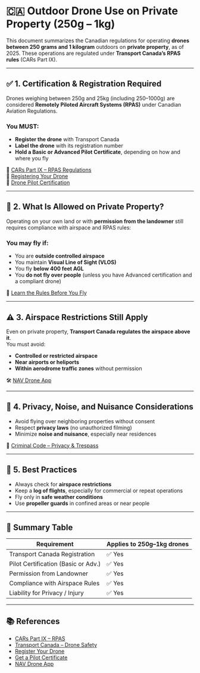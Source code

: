 
# 🇨🇦 Outdoor Drone Use on Private Property (250g – 1kg)

This document summarizes the Canadian regulations for operating **drones between 250 grams and 1 kilogram** outdoors on **private property**, as of 2025. These operations are regulated under **Transport Canada’s RPAS rules** (CARs Part IX).

---

## ✅ 1. Certification & Registration Required

Drones weighing between 250g and 25kg (including 250–1000g) are considered **Remotely Piloted Aircraft Systems (RPAS)** under Canadian Aviation Regulations.

### You MUST:
- **Register the drone** with Transport Canada  
- **Label the drone** with its registration number  
- **Hold a Basic or Advanced Pilot Certificate**, depending on how and where you fly

📜 [CARs Part IX – RPAS Regulations](https://tc.canada.ca/en/corporate-services/acts-regulations/list-regulations/canadian-aviation-regulations-sor-96-433)  
📜 [Registering Your Drone](https://tc.canada.ca/en/aviation/drone-safety/registering-your-drone)  
📜 [Drone Pilot Certification](https://tc.canada.ca/en/aviation/drone-safety/drone-pilot-licensing)

---

## 🛫 2. What Is Allowed on Private Property?

Operating on your own land or with **permission from the landowner** still requires compliance with airspace and RPAS rules:

### You **may fly** if:
- You are **outside controlled airspace**  
- You maintain **Visual Line of Sight (VLOS)**  
- You fly **below 400 feet AGL**  
- You **do not fly over people** (unless you have Advanced certification and a compliant drone)

📜 [Learn the Rules Before You Fly](https://tc.canada.ca/en/aviation/drone-safety/learn-rules-you-fly-your-drone)

---

## ⚠️ 3. Airspace Restrictions Still Apply

Even on private property, **Transport Canada regulates the airspace above it**.  
You must avoid:
- **Controlled or restricted airspace**
- **Near airports or heliports**
- **Within aerodrome traffic zones** without permission

🛠️ [NAV Drone App](https://www.navcanada.ca/en/nav-drone.aspx)

---

## 👥 4. Privacy, Noise, and Nuisance Considerations

- Avoid flying over neighboring properties without consent
- Respect **privacy laws** (no unauthorized filming)
- Minimize **noise and nuisance**, especially near residences

📜 [Criminal Code – Privacy & Trespass](https://laws-lois.justice.gc.ca/eng/acts/C-46/)

---

## 🧠 5. Best Practices

- Always check for **airspace restrictions**
- Keep a **log of flights**, especially for commercial or repeat operations
- Fly only in **safe weather conditions**
- Use **propeller guards** in confined areas or near people

---

## 📌 Summary Table

| Requirement                          | Applies to 250g–1kg drones |
|--------------------------------------|-----------------------------|
| Transport Canada Registration        | ✅ Yes                      |
| Pilot Certification (Basic or Adv.) | ✅ Yes                      |
| Permission from Landowner           | ✅ Yes                      |
| Compliance with Airspace Rules      | ✅ Yes                      |
| Liability for Privacy / Injury      | ✅ Yes                      |

---

## 📚 References

- [CARs Part IX – RPAS](https://tc.canada.ca/en/corporate-services/acts-regulations/list-regulations/canadian-aviation-regulations-sor-96-433)
- [Transport Canada – Drone Safety](https://tc.canada.ca/en/aviation/drone-safety)
- [Register Your Drone](https://tc.canada.ca/en/aviation/drone-safety/registering-your-drone)
- [Get a Pilot Certificate](https://tc.canada.ca/en/aviation/drone-safety/drone-pilot-licensing)
- [NAV Drone App](https://www.navcanada.ca/en/nav-drone.aspx)
